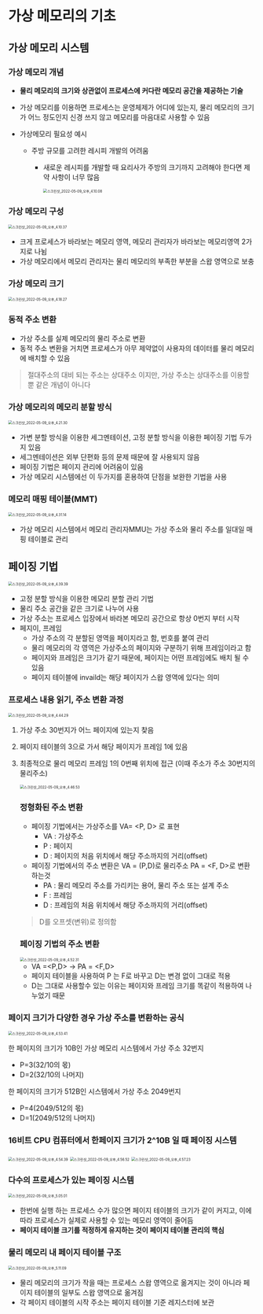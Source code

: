 # 가상 메모리의 기초



## 가상 메모리 시스템



### 가상 메모리 개념

- **물리 메모리의 크기와 상관없이 프로세스에 커다란 메모리 공간을 제공하는 기술**
- 가상 메모리를 이용하면 프로세스는 운영체제가 어디에 있는지, 물리 메모리의 크기가 어느 정도인지 신경 쓰지 않고 메모리를 마음대로 사용할 수 있음

- 가상메모리 필요성 예시
    - 주방 규모를 고려한 레시피 개발의 어려움
        - 새로운 레시피를 개발할 때 요리사가 주방의 크기까지 고려해야 한다면 제약 사항이 너무 많음
          
            <img src="image\스크린샷_2022-05-09_오후_4.10.08.png" alt="스크린샷_2022-05-09_오후_4.10.08" style="zoom:50%;" />



### 가상 메모리 구성

<img src="image\스크린샷_2022-05-09_오후_4.10.37.png" alt="스크린샷_2022-05-09_오후_4.10.37" style="zoom:50%;" />

- 크게 프로세스가 바라보는 메모리 영역, 메모리 관리자가 바라보는 메모리영역 2가지로 나뉨
- 가상 메모리에서 메모리 관리자는 물리 메모리의 부족한 부분을 스왑 영역으로 보충



### 가상 메모리 크기

<img src="image\스크린샷_2022-05-09_오후_4.18.27.png" alt="스크린샷_2022-05-09_오후_4.18.27" style="zoom:50%;" />



### 동적 주소 변환

- 가상 주소를 실제 메모리의 물리 주소로 변환
- 동적 주소 변환을 거치면 프로세스가 아무 제약없이 사용자의 데이터를 물리 메모리에 배치할 수 있음

> 절대주소의 대비 되는 주소는 상대주소 이지만, 가상 주소는 상대주소를 이용할뿐 같은 개념이 아니다
> 



### 가상 메모리의 메모리 분할 방식

<img src="image\스크린샷_2022-05-09_오후_4.21.30.png" alt="스크린샷_2022-05-09_오후_4.21.30" style="zoom:50%;" />

- 가변 분할 방식을 이용한 세그멘테이션, 고정 분할 방식을 이용한 페이징 기법 두가지 있음
- 세그멘테이션은 외부 단편화 등의 문제 때문에 잘 사용되지 않음
- 페이징 기법은 페이지 관리에 어려움이 있음
- 가상 메모리 시스템에선 이 두가지를 혼용하여 단점을 보완한 기법을 사용



### 메모리 매핑 테이블(MMT)

<img src="image\스크린샷_2022-05-09_오후_4.31.14.png" alt="스크린샷_2022-05-09_오후_4.31.14" style="zoom:50%;" />

- 가상 메모리 시스템에서 메모리 관리자MMU는 가상 주소와 물리 주소를 일대일 매핑 테이블로 관리



## 페이징 기법

<img src="image\스크린샷_2022-05-09_오후_4.39.39.png" alt="스크린샷_2022-05-09_오후_4.39.39" style="zoom:50%;" />

- 고정 분할 방식을 이용한 메모리 분할 관리 기법
- 물리 주소 공간을 같은 크기로 나누어 사용
- 가상 주소는 프로세스 입장에서 바라본 메모리 공간으로 항상 0번지 부터 시작
- 페지이, 프레임
    - 가상 주소의 각 분할된 영역을 페이지라고 함, 번호를 붙여 관리
    - 물리 메모리의 각 영역은 가상주소의 페이지와 구분하기 위해 프레임이라고 함
    - 페이지와 프레임은 크기가 같기 때문에, 페이지는 어떤 프레임에도 배치 될 수 있음
    - 페이지 테이블에 invaild는 해당 페이지가 스왑 영역에 있다는 의미
    



### 프로세스 내용 읽기, 주소 변환 과정

<img src="image\스크린샷_2022-05-09_오후_4.44.29.png" alt="스크린샷_2022-05-09_오후_4.44.29" style="zoom:50%;" />

1. 가상 주소 30번지가 어느 페이지에 있는지 찾음
2. 페이지 테이블의 3으로 가서 해당 페이지가 프레임 1에 있음
3. 최종적으로 물리 메모리 프레임 1의 0번째 위치에 접근 (이때 주소가 주소 30번지의 물리주소)
   
    <img src="image\스크린샷_2022-05-09_오후_4.46.53.png" alt="스크린샷_2022-05-09_오후_4.46.53" style="zoom:50%;" />
    
    
    
    ### 정형화된 주소 변환
    
    - 페이징 기법에서는 가상주소를 VA= <P, D> 로 표현
        - VA : 가상주소
        - P : 페이지
        - D : 페이지의 처음 위치에서 해당 주소까지의 거리(offset)
    - 페이징 기법에서의 주소 변환은 VA = (P,D)로 물리주소 PA = <F, D>로 변환 하는것
        - PA : 물리 메모리 주소를 가리키는 용어, 물리 주소 또는 설계 주소
        - F : 프레임
        - D : 프레임의 처음 위치에서 해당 주소까지의 거리(offset)
    
    > D를 오프셋(변위)로 정의함
    > 
    
    
    
    ### 페이징 기법의 주소 변환
    
    <img src="image\스크린샷_2022-05-09_오후_4.52.31.png" alt="스크린샷_2022-05-09_오후_4.52.31" style="zoom:50%;" />
    
    - VA =<P,D> → PA = <F,D>
    - 페이지 테이블을 사용하여 P 는 F로 바꾸고 D는 변경 없이 그대로 적용
    - D는 그대로 사용할수 있는 이유는 페이지와 프레임 크기를 똑같이 적용하여 나누었기 때문



### 페이지 크기가 다양한 경우 가상 주소를 변환하는 공식

<img src="image\스크린샷_2022-05-09_오후_4.53.41.png" alt="스크린샷_2022-05-09_오후_4.53.41" style="zoom:50%;" />

한 페이지의 크기가 10B인 가상 메모리 시스템에서 가상 주소 32번지

- P=3(32/10의 몫)
- D=2(32/10의 나머지)

한 페이지의 크기가 512B인 시스템에서 가상 주소 2049번지

- P=4(2049/512의 몫)
- D=1(2049/512의 나머지)



### 16비트 CPU 컴퓨터에서 한페이지 크기가 2^10B 일 때 페이징 시스템

<img src="image\스크린샷_2022-05-09_오후_4.54.39.png" alt="스크린샷_2022-05-09_오후_4.54.39" style="zoom:50%;" />

<img src="image\스크린샷_2022-05-09_오후_4.56.52.png" alt="스크린샷_2022-05-09_오후_4.56.52" style="zoom:50%;" />

<img src="image\스크린샷_2022-05-09_오후_4.57.23.png" alt="스크린샷_2022-05-09_오후_4.57.23" style="zoom:50%;" />



### 다수의 프로세스가 있는 페이징 시스템

<img src="image\스크린샷_2022-05-09_오후_5.05.01.png" alt="스크린샷_2022-05-09_오후_5.05.01" style="zoom:50%;" />

- 한번에 실행 하는 프로세스 수가 많으면 페이지 테이블의 크기가 같이 커지고, 이에 따라 프로세스가 실제로 사용할 수 있는 메모리 영역이 줄어듬
- **페이지 테이블 크기를 적정하게 유지하는 것이 페이지 테이블 관리의 핵심**



### 물리 메모리 내 페이지 테이블 구조

<img src="image\스크린샷_2022-05-09_오후_5.11.09.png" alt="스크린샷_2022-05-09_오후_5.11.09" style="zoom:50%;" />

- 물리 메모리의 크기가 작을 때는 프로세스 스왑 영역으로 옮겨지는 것이 아니라 페이지 테이블의 일부도 스왑 영역으로 옮겨짐
- 각 페이지 테이블의 시작 주소는 페이지 테이블 기준 레지스터에 보관




